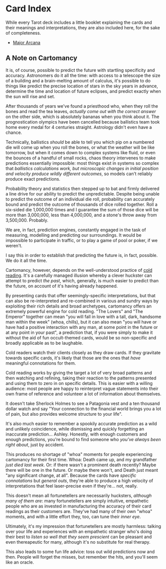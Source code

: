 # Card Index

While every Tarot deck includes a little booklet explaining the cards and their meanings and interpretations,
they are also included here, for the sake of completeness.

* [Major Arcana](./card_index/major_arcana.md)

## A Note on Cartomancy

It is, of course, possible to predict the future with startling specificity and accuracy. Astronomers do it
all the time: with access to a telescope the size of a building and a brain-melting amount of calculus,
it's possible to do things like predict the precise location of stars in the sky years in advance,
determine the time and location of future eclipses, and predict exactly when the sun will rise and set.

After thousands of years we've found a priesthood who, when they roll the bones and read the tea leaves,
_actually come out with the correct answer_ on the other side, which is absolutely bananas when you
think about it. The prognostication olympics have been cancelled because ballistics team took home
every medal for 4 centuries straight. Astrology didn't even have a chance.

Technically, ballistics _should_ be able to tell you which pip
on a numbered die will come up when you roll the bones, or what the weather will be like tomorrow,
but when it comes down to complex systems like fluid, or even the bounces of a handful of small rocks,
chaos theory intervenes to make predictions essentially impossible: most things exist in systems
so complex that _ballistics calculations work, but microscopic changes in initial position and velocity
 produce wildly different outcomes_, so models can't reliably produce exact predictions.

Probability theory and statistics then stepped up to bat and firmly delivered a line drive for our
ability to predict the unpredictable. Despite being unable to predict the outcome of an individual die roll,
probability can accurately bound and predict the outcome of thousands of dice rolled together.
Roll a six-sided die 1,000,000 times
and I guarantee the sum of those dice will be more than 3,000,000, less than 4,000,000, and
a stone's throw away from 3,500,000. Probably.

We are, in fact, prediction engines, constantly engaged in the task of measuring, modelling and predicting our
surroundings. It would be impossible to participate in traffic, or to play a game of pool or poker,
if we weren't.

I say this in order to establish that predicting the future is, in fact, possible.
We do it all the time.

Cartomancy, however, depends on the well-understood practice of [cold reading](https://en.wikipedia.org/wiki/Cold_reading).
It's a carefully managed illusion whereby a clever huckster can attempt to predict _the past_, which,
generally, is much easier to predict than the future, on account of it's having already happened.

By presenting cards that offer seemingly-specific interpretations, but that can also be re-interpreted and
re-combined in various and sundry ways by exploiting their rich details and broad archetypes, cartomancy
offers an extremely powerful engine for cold reading. "The Lovers" and "The Emperor" together can mean
"you will fall in love with a tall, dark, handsome man within the week" (whoa, chills), but it can also mean
"you will have or have had a positive interaction with any man, at some point in the future or at any point in your past",
a prediction that, if you were simply to make it without the aid of fun occult-themed cards, would be
so non-specific and broadly applicable as to be laughable.

Cold readers watch their clients closely as they draw cards. If they gravitate towards specific cards, it's likely that
those are the ones that _have_ meaningful connotations for them.

Cold reading works by giving the target a lot of very broad patterns and then watching and refining, taking their
reaction to the patterns presented and using them to zero in on specific details. This is easier with a willing audience:
most people are happy to reinterpret vague statements into their own frame of reference and volunteer a lot
of information about themselves.

It doesn't take Sherlock Holmes to see a Patagonia vest and a ten thousand dollar watch
and say "Your connection to the financial world brings you a lot of pain, but also provides welcome structure to your life".

It's also much easier to remember a spookily accurate prediction as a wild and unlikely coincidence, while
dismissing and quickly forgetting an inaccurate prediction... Ashley. Honestly, with enough customers and enough
predictions, you're bound to find someone who _you've always been right about_, just by accident.

This produces no shortage of "whoa" moments for people experiencing cartomancy for their first time. Whoa: Death came up,
and my grandfather _just died last week_. Or: if there wasn't a prominent death recently? Maybe there will be one in the
future. Or maybe there won't, and Death just meant "any significant change, at all".
Because the cards have _specific connotations_ but _general outs_, they're able to produce a high velocity of interpretations
that feel laser-precise even if they're... not, really.

This doesn't mean all fortunetellers are necessarily hucksters, _although many of them are_: many fortunetellers are simply
intuitive, empathetic people who are as invested in manufacturing the accuracy of their card readings as their customers are.
They've had many of their own "whoa" moments, and with a little effort they, too, can tune their _inner eye_.

Ultimately, it's my impression that fortunetellers are mostly harmless: talking over your life and experiences
with an empathetic stranger who's doing their best to _listen so well that they seem prescient_ can be
pleasant and even thereapeutic for many, although it's no substitute for real therapy.

This also leads to some fun life advice: toss out wild predictions now and then. People will forget the misses,
but remember the hits, and you'll seem like an oracle.